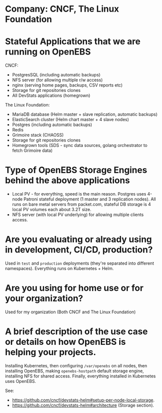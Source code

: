 # Company: CNCF, The Linux Foundation

# Stateful Applications that we are running on OpenEBS

CNCF:
- PostgresSQL (including automatic backups)
- NFS server (for allowing multiple r/w access)
- nginx (serving home pages, backups, CSV reports etc)
- Storage for git repositories clones
- All DevStats applications (homegrown)

The Linux Foundation:
- MariaDB database (Helm master + slave replication, automatic backups)
- ElasticSearch cluster (Helm chart master + 4 slave nodes)
- Postgres (including automatic backups)
- Redis
- Grimoire stack (CHAOSS)
- Storage for git repositories clones
- Homegrown tools (SDS - sync data sources, golang orchestrator to fetch Grimoire data)

# Type of OpenEBS Storage Engines behind the above applications

- Local PV - for everything, speed is the main reason. Postgres uses 4-node Patroni stateful deployment (1 master and 3 replication nodes). All runs on bare metal servers from packet.com, stateful DB storage is 4 local PV volumes each about 3.2T size.
- NFS server (with local PV underlying) for allowing multiple clients access.

# Are you evaluating or already using in development, CI/CD, production?

Used in `test` and `production` deployments (they're separated into different namespaces).
Everything runs on Kubernetes + Helm.

# Are you using for home use or for your organization?

Used for my organization (Both CNCF and The Linux Foundation)

# A brief description of the use case or details on how OpenEBS is helping your projects.

Installing Kubernetes, then configuring `/var/openebs` on all nodes, then installing OpenEBS, making `openebs-hostpath` default storage engine, installing NFS for shared access. Finally, everything installed in Kubernetes uses OpenEBS.

See:
- https://github.com/cncf/devstats-helm#setup-per-node-local-storage.
- https://github.com/cncf/devstats-helm#architecture (Storage section).

